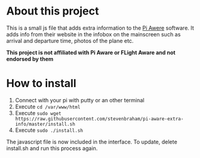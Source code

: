# About this project #
This is a small js file that adds extra information to the [Pi Awere](https://nl.flightaware.com/adsb/piaware/) software. It adds info from their website in the infobox on the mainscreen such as arrival and departure time, photos of the plane etc.

**This project is not affiliated with Pi Aware or FLight Aware and not endorsed by them**

# How to install #
1. Connect with your pi with putty or an other terminal
2. Execute `cd /var/www/html`
3. Execute `sudo wget https://raw.githubusercontent.com/stevenbraham/pi-aware-extra-info/master/install.sh`
4. Execute `sudo ./install.sh`

The javascript file is now included in the interface. To update, delete install.sh and run this process again.